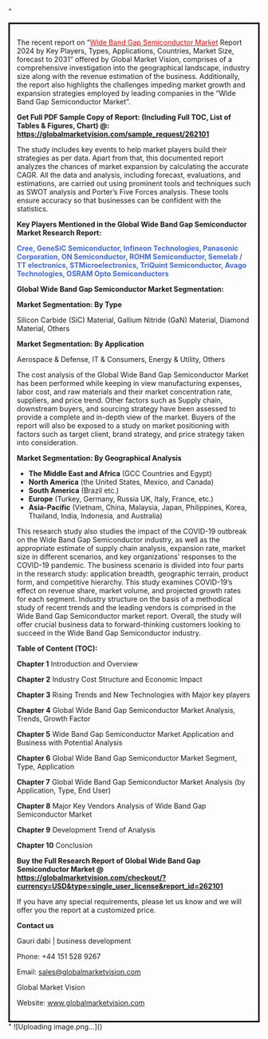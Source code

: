 "<div style='border: 3px solid black; padding: 1em;'>

The recent report on “<a style='color: #ff0000;' href='https://globalmarketvision.com/reports/global-wide-band-gap-semiconductor-market/262101'>Wide Band Gap Semiconductor Market</a> Report 2024 by Key Players, Types, Applications, Countries, Market Size, forecast to 2031” offered by Global Market Vision, comprises of a comprehensive investigation into the geographical landscape, industry size along with the revenue estimation of the business. Additionally, the report also highlights the challenges impeding market growth and expansion strategies employed by leading companies in the “Wide Band Gap Semiconductor Market”.

<strong>Get Full PDF Sample Copy of Report: (Including Full TOC, List of Tables &amp; Figures, Chart) @</strong><strong>:</strong><strong> <a style='color: #ff0000;' href='https://globalmarketvision.com/sample_request/262101?utm_source=linkedinPulse&utm_medium=Dhiraj&utm_campaign=SN'><strong>https://globalmarketvision.com/sample_request/262101</strong></a></strong>

The study includes key events to help market players build their strategies as per data. Apart from that, this documented report analyzes the chances of market expansion by calculating the accurate CAGR. All the data and analysis, including forecast, evaluations, and estimations, are carried out using prominent tools and techniques such as SWOT analysis and Porter’s Five Forces analysis. These tools ensure accuracy so that businesses can be confident with the statistics.

<strong>Key Players Mentioned in the Global Wide Band Gap Semiconductor Market Research Report:</strong>

<strong style='color: #4169e1;'>Cree, GeneSiC Semiconductor, Infineon Technologies, Panasonic Corporation, ON Semiconductor, ROHM Semiconductor, Semelab / TT electronics, STMicroelectronics, TriQuint Semiconductor, Avago Technologies, OSRAM Opto Semiconductors</strong>

<strong>Global Wide Band Gap Semiconductor Market Segmentation:</strong>

<strong>Market Segmentation: By Type</strong>

Silicon Carbide (SiC) Material, Gallium Nitride (GaN) Material, Diamond Material, Others

<strong>Market Segmentation: By Application</strong>

Aerospace & Defense, IT & Consumers, Energy & Utility, Others

The cost analysis of the Global Wide Band Gap Semiconductor Market has been performed while keeping in view manufacturing expenses, labor cost, and raw materials and their market concentration rate, suppliers, and price trend. Other factors such as Supply chain, downstream buyers, and sourcing strategy have been assessed to provide a complete and in-depth view of the market. Buyers of the report will also be exposed to a study on market positioning with factors such as target client, brand strategy, and price strategy taken into consideration.

<strong>Market Segmentation: By Geographical Analysis</strong>
<ul>
  <li><strong>The Middle East and Africa</strong> (GCC Countries and Egypt)</li>
  <li><strong>North America</strong> (the United States, Mexico, and Canada)</li>
  <li><strong>South America</strong> (Brazil etc.)</li>
  <li><strong>Europe</strong> (Turkey, Germany, Russia UK, Italy, France, etc.)</li>
  <li><strong>Asia-Pacific</strong> (Vietnam, China, Malaysia, Japan, Philippines, Korea, Thailand, India, Indonesia, and Australia)</li>
</ul>
This research study also studies the impact of the COVID-19 outbreak on the Wide Band Gap Semiconductor industry, as well as the appropriate estimate of supply chain analysis, expansion rate, market size in different scenarios, and key organizations’ responses to the COVID-19 pandemic. The business scenario is divided into four parts in the research study: application breadth, geographic terrain, product form, and competitive hierarchy. This study examines COVID-19’s effect on revenue share, market volume, and projected growth rates for each segment. Industry structure on the basis of a methodical study of recent trends and the leading vendors is comprised in the Wide Band Gap Semiconductor market report. Overall, the study will offer crucial business data to forward-thinking customers looking to succeed in the Wide Band Gap Semiconductor industry.

<strong>Table of Content (TOC): </strong>

<strong>Chapter 1</strong> Introduction and Overview

<strong>Chapter 2</strong> Industry Cost Structure and Economic Impact

<strong>Chapter 3</strong> Rising Trends and New Technologies with Major key players

<strong>Chapter 4</strong> Global Wide Band Gap Semiconductor Market Analysis, Trends, Growth Factor

<strong>Chapter 5</strong> Wide Band Gap Semiconductor Market Application and Business with Potential Analysis

<strong>Chapter 6</strong> Global Wide Band Gap Semiconductor Market Segment, Type, Application

<strong>Chapter 7</strong> Global Wide Band Gap Semiconductor Market Analysis (by Application, Type, End User)

<strong>Chapter 8</strong> Major Key Vendors Analysis of Wide Band Gap Semiconductor Market

<strong>Chapter 9</strong> Development Trend of Analysis

<strong>Chapter 10</strong> Conclusion

<strong>Buy the Full Research Report of Global Wide Band Gap Semiconductor Market @</strong><strong> <strong><a style='color: #ff0000;' href='https://globalmarketvision.com/checkout/?currency=USD&type=single_user_license&report_id=262101?utm_source=linkedinPulse&utm_medium=Dhiraj&utm_campaign=SN'>https://globalmarketvision.com/checkout/?currency=USD&type=single_user_license&report_id=262101</a></strong>
</strong>

If you have any special requirements, please let us know and we will offer you the report at a customized price.

<strong>Contact us</strong>

Gauri dabi | business development

Phone: +44 151 528 9267

Email: <a href='mailto:sales@globalmarketvision.com'>sales@globalmarketvision.com</a>

Global Market Vision

Website: <a href='http://www.globalmarketvision.com/'>www.globalmarketvision.com</a>

</div>"
![Uploading image.png…]()
